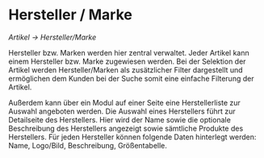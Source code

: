# Hersteller / Marke

*Artikel → Hersteller/Marke*

Hersteller bzw. Marken werden hier zentral verwaltet. Jeder Artikel kann einem Hersteller bzw. Marke zugewiesen werden. Bei der Selektion der Artikel werden Hersteller/Marken als zusätzlicher Filter dargestellt und ermöglichen dem Kunden bei der Suche somit eine einfache Filterung der Artikel.

Außerdem kann über ein Modul auf einer Seite eine Herstellerliste zur Auswahl angeboten werden. Die Auswahl eines Herstellers führt zur Detailseite des Herstellers. Hier wird der Name sowie die optionale Beschreibung des Herstellers angezeigt sowie sämtliche Produkte des Herstellers. Für jeden Hersteller können folgende Daten hinterlegt werden: Name, Logo/Bild, Beschreibung, Größentabelle.